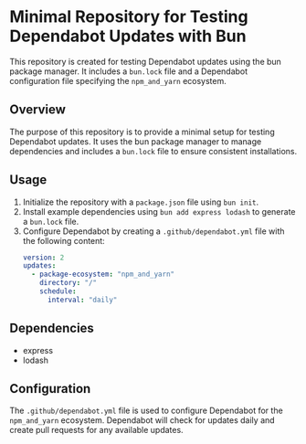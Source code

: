 # Minimal Repository for Testing Dependabot Updates with Bun

This repository is created for testing Dependabot updates using the bun package manager. It includes a `bun.lock` file and a Dependabot configuration file specifying the `npm_and_yarn` ecosystem.

## Overview

The purpose of this repository is to provide a minimal setup for testing Dependabot updates. It uses the bun package manager to manage dependencies and includes a `bun.lock` file to ensure consistent installations.

## Usage

1. Initialize the repository with a `package.json` file using `bun init`.
2. Install example dependencies using `bun add express lodash` to generate a `bun.lock` file.
3. Configure Dependabot by creating a `.github/dependabot.yml` file with the following content:
   ```yaml
   version: 2
   updates:
     - package-ecosystem: "npm_and_yarn"
       directory: "/"
       schedule:
         interval: "daily"
   ```

## Dependencies

- express
- lodash

## Configuration

The `.github/dependabot.yml` file is used to configure Dependabot for the `npm_and_yarn` ecosystem. Dependabot will check for updates daily and create pull requests for any available updates.
